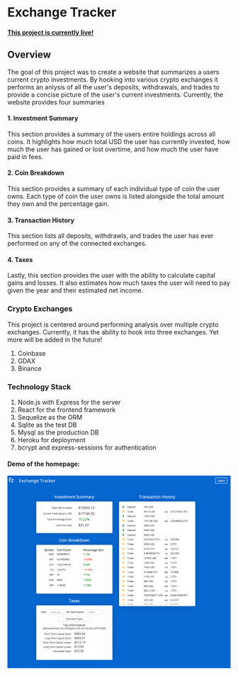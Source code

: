# Exchange Tracker

#### [This project is currently live!](https://the-exchange-tracker.herokuapp.com)
## Overview
The goal of this project was to create a website that summarizes a users current crypto investments. By hooking into various crypto exchanges it performs an anlysis of all the user's deposits, withdrawals, and trades to provide a concise picture of the user's current investments.
Currently, the website provides four summaries
#### 1. Investment Summary
This section provides a summary of the users entire holdings across all coins. It highlights how much total USD the user has currently invested, how much the user has gained or lost overtime, and how much the user have paid in fees. 
#### 2. Coin Breakdown
This section provides a summary of each individual type of coin the user owns. Each type of coin the user owns is listed alongside the total amount they own and the percentage gain.
#### 3. Transaction History
This section lists all deposits, withdrawls, and trades the user has ever performed on any of the connected exchanges.
#### 4. Taxes
Lastly, this section provides the user with the ability to calculate capital gains and losses. It also estimates how much taxes the user will need to pay given the year and their estimated net income.

### Crypto Exchanges
This project is centered around performing analysis over multiple crypto exchanges. Currently, it has the ability to hook into three exchanges. Yet more will be added in the future!
1. Coinbase
2. GDAX
3. Binance

### Technology Stack
1. Node.js with Express for the server
2. React for the frontend framework
3. Sequelize as the ORM
4. Sqlite as the test DB
5. Mysql as the production DB
6. Heroku for deployment
7. bcrypt and express-sessions for authentication

#### Demo of the homepage:
![Homepage](https://github.com/jprimas/exchangeTracker/blob/master/readme/homepage.png)
